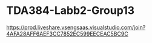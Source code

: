 # TDA384-Labb2-Group13
https://prod.liveshare.vsengsaas.visualstudio.com/join?4AFA28AFF6AEF3CC7852EC599EECEAC5BC9C
